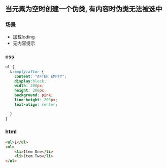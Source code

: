 ## 当元素为空时创建一个伪类, 有内容时伪类无法被选中
### 场景
- 加载loding
- 无内容提示

### css
```css
ul {
  &:empty:after {
    content: "AFTER EMPTY";
    display:block;
    width: 200px;
    height: 200px;
    background: pink;
    line-height: 200px;
    text-align: center;
    
  }  
}
```

### html
```html
<ul>1</ul>
<ul>
    <li>Item One</li>
    <li>Item Two</li>
</ul>
```
